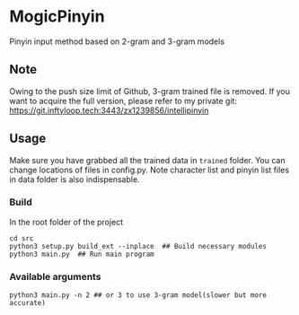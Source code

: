 # MogicPinyin
Pinyin input method based on 2-gram and 3-gram models

## Note
Owing to the push size limit of Github, 3-gram trained file is removed. If you want to acquire the full version, please refer to my private git: https://git.inftyloop.tech:3443/zx1239856/intellipinyin

## Usage
Make sure you have grabbed all the trained data in `trained` folder. You can change locations of files in config.py. Note character list and pinyin list files in data folder is also indispensable.
### Build
In the root folder of the project
```
cd src
python3 setup.py build_ext --inplace  ## Build necessary modules
python3 main.py  ## Run main program
```
### Available arguments
```
python3 main.py -n 2 ## or 3 to use 3-gram model(slower but more accurate)
```
